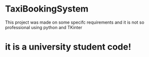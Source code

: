 # TaxiBookingSystem
This project was made on some specifc requirements and it is not so professional using python and TKinter
# it is a university student code!
